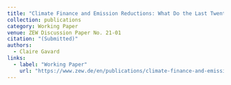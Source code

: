 ```yaml
---
title: "Climate Finance and Emission Reductions: What Do the Last Twenty Years Tell Us?"
collection: publications
category: Working Paper
venue: ZEW Discussion Paper No. 21-01
citation: "(Submitted)"
authors:
  - Claire Gavard
links:
  - label: "Working Paper"
    url: "https://www.zew.de/en/publications/climate-finance-and-emission-reductions-what-do-the-last-twenty-years-tell-us"
---
```



